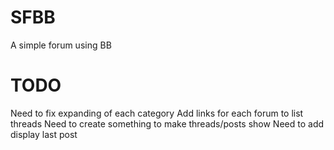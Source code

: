 # SFBB
A simple forum using BB

TODO
=============
Need to fix expanding of each category
Add links for each forum to list threads
Need to create something to make threads/posts show
Need to add display last post